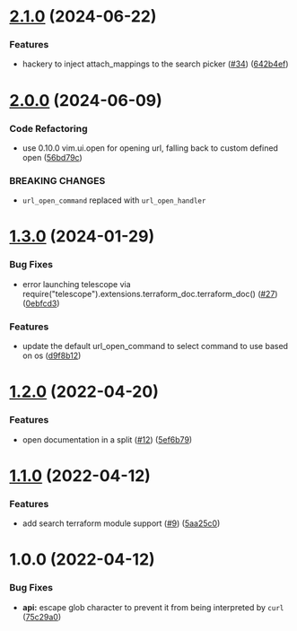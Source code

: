 # [2.1.0](https://github.com/ANGkeith/telescope-terraform-doc.nvim/compare/v2.0.0...v2.1.0) (2024-06-22)


### Features

* hackery to inject attach_mappings to the search picker ([#34](https://github.com/ANGkeith/telescope-terraform-doc.nvim/issues/34)) ([642b4ef](https://github.com/ANGkeith/telescope-terraform-doc.nvim/commit/642b4ef8ce1e2e2129efdf7139d526a5a0573e77))

# [2.0.0](https://github.com/ANGkeith/telescope-terraform-doc.nvim/compare/v1.3.0...v2.0.0) (2024-06-09)


### Code Refactoring

* use 0.10.0 vim.ui.open for opening url, falling back to custom defined open ([56bd79c](https://github.com/ANGkeith/telescope-terraform-doc.nvim/commit/56bd79c285fbe552ddf7052a9f8d0e19d557f6cc))


### BREAKING CHANGES

* `url_open_command` replaced with `url_open_handler`

# [1.3.0](https://github.com/ANGkeith/telescope-terraform-doc.nvim/compare/v1.2.0...v1.3.0) (2024-01-29)


### Bug Fixes

* error launching telescope via require("telescope").extensions.terraform_doc.terraform_doc() ([#27](https://github.com/ANGkeith/telescope-terraform-doc.nvim/issues/27)) ([0ebfcd3](https://github.com/ANGkeith/telescope-terraform-doc.nvim/commit/0ebfcd3dd618fb867f13e491542cb07e3a5809ff))


### Features

* update the default url_open_command to select command to use based on os ([d9f8b12](https://github.com/ANGkeith/telescope-terraform-doc.nvim/commit/d9f8b12f434a2e8e7cf690c0f1c3c212850e578d))

# [1.2.0](https://github.com/ANGkeith/telescope-terraform-doc.nvim/compare/v1.1.0...v1.2.0) (2022-04-20)


### Features

* open documentation in a split ([#12](https://github.com/ANGkeith/telescope-terraform-doc.nvim/issues/12)) ([5ef6b79](https://github.com/ANGkeith/telescope-terraform-doc.nvim/commit/5ef6b7958ab9868a47bed7faf24b1aef825ba9e1))

# [1.1.0](https://github.com/ANGkeith/telescope-terraform-doc.nvim/compare/v1.0.0...v1.1.0) (2022-04-12)


### Features

* add search terraform module support ([#9](https://github.com/ANGkeith/telescope-terraform-doc.nvim/issues/9)) ([5aa25c0](https://github.com/ANGkeith/telescope-terraform-doc.nvim/commit/5aa25c08f6e43e0a976b5cdc4fd696ac612d78c8))

# 1.0.0 (2022-04-12)


### Bug Fixes

* **api:** escape glob character to prevent it from being interpreted by `curl` ([75c29a0](https://github.com/ANGkeith/telescope-terraform-doc.nvim/commit/75c29a0ac8f0af89081381787166f52d963ec0d4))
